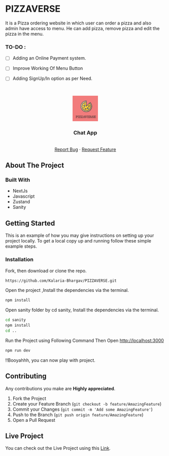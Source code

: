 # PIZZAVERSE

It is a Pizza ordering website in which user can order a pizza and also admin have access to menu. He can add pizza, remove pizza and edit the pizza in the menu.

### TO-DO :

- [ ] Adding an Online Payment system.
- [ ] Improve Working Of Menu Button
- [ ] Adding SignUp/In option as per Need.
 
 
 
 <!-- PROJECT LOGO -->
<br />
<p align="center">
  <a href="https://github.com/othneildrew/Best-README-Template">
    <kbd><img src="public/Logo.png" alt="Logo" width="80" height="80" /></kbd>

  </a>

  <h3 align="center">Chat App</h3>

  <p align="center">
    <br />
    <a href="https://github.com/Kalaria-Bhargav/PIZZAVERSE/issues">Report Bug</a>
    ·
    <a href="https://github.com/Kalaria-Bhargav/PIZZAVERSE/issues">Request Feature</a>
  </p>
</p>

## About The Project

### Built With

* NextJs
* Javascript
* Zustand
* Sanity

## Getting Started

This is an example of how you may give instructions on setting up your project locally.
To get a local copy up and running follow these simple example steps.

### Installation


Fork, then download or clone the repo.
```bash
https://github.com/Kalaria-Bhargav/PIZZAVERSE.git
```

Open the project ,Install the dependencies via the terminal.
```bash
npm install
```
Open sanity folder by cd sanity, Install the dependencies via the terminal.
```bash
cd sanity
npm install
cd ..
```
Run the Project using Following Command Then Open [http://localhost:3000](http://localhost:3000)
```bash
npm run dev
```

!!Booyahhh, you can now play with project.

## Contributing

Any contributions you make are **Highly appreciated**.

1. Fork the Project
2. Create your Feature Branch (`git checkout -b feature/AmazingFeature`)
3. Commit your Changes (`git commit -m 'Add some AmazingFeature'`)
4. Push to the Branch (`git push origin feature/AmazingFeature`)
5. Open a Pull Request

## Live Project

You can check out the Live Project using this [Link](https://pizzaverse-acfz4pl10-xxmagnetoxx.vercel.app).





